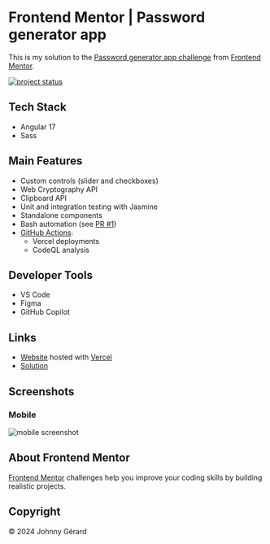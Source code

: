 # Frontend Mentor | Password generator app

This is my solution to the [Password generator app challenge](https://www.frontendmentor.io/challenges/password-generator-app-Mr8CLycqjh) from [Frontend Mentor](https://www.frontendmentor.io/).

[![project status](https://img.shields.io/badge/status-solution%20published-success?style=for-the-badge)](https://www.frontendmentor.io/solutions/password-generator-app-eiK7vKKiCE)

## Tech Stack

- Angular 17
- Sass

## Main Features

- Custom controls (slider and checkboxes)
- Web Cryptography API
- Clipboard API
- Unit and integration testing with Jasmine
- Standalone components
- Bash automation (see [PR #1](../../pull/1))
- [GitHub Actions](.github/workflows):
  - Vercel deployments
  - CodeQL analysis

## Developer Tools

- VS Code
- Figma
- GitHub Copilot

## Links

- [Website](https://fem-password-generator-app-jgerard.vercel.app) hosted with [Vercel](https://vercel.com/)
- [Solution](https://www.frontendmentor.io/solutions/password-generator-app-eiK7vKKiCE)

## Screenshots

### Mobile

![mobile screenshot](screenshots/mobile.avif)

## About Frontend Mentor

[Frontend Mentor](https://www.frontendmentor.io/) challenges help you improve your coding skills by building realistic projects.

## Copyright

© 2024 Johnny Gérard
